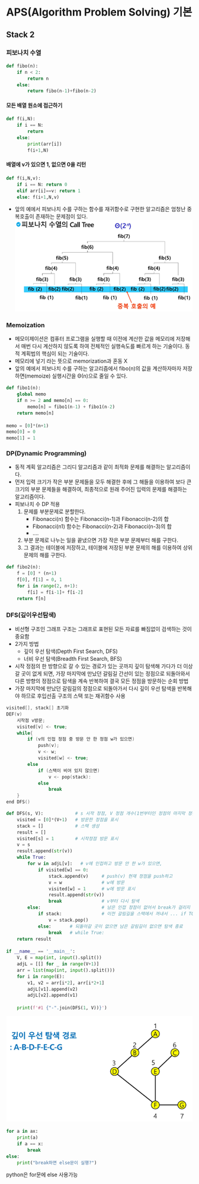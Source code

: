﻿# APS(Algorithm Problem Solving) 기본

## Stack 2

### 피보나치 수열

```py
def fibo(n):
    if n < 2:
        return n
    else:
        return fibo(n-1)+fibo(n-2)
```

#### 모든 배열 원소에 접근하기

```py
def f(i,N):
    if i == N:
        return
    else:
        print(arr[i])
        f(i+1,N)
```

#### 배열에 v가 있으면 1, 없으면 0을 리턴

```py
def f(i,N,v):
    if i == N: return 0
    elif arr[i]==v: return 1
    else: f(i+1,N,v)
```

- 앞의 예에서 피보나치 수를 구하는 함수를 재귀함수로 구현한 알고리즘은 엄청난 중복호출이 존재하는 문제점이 있다.
  ![alt text](image-2.png)

### Memoization

- 메모이제이션은 컴퓨터 프로그램을 실행할 때 이전에 계산한 값을 메모리에 저장해서 매번 다시 계산하지 않도록 하여 전체적인 실행속도를 빠르게 하는 기술이다. 동적 계획법의 핵심이 되는 기술이다.
- 메모리에 넣기 라는 뜻으로 memorization과 혼동 X
- 앞의 예에서 피보나치 수를 구하는 알고리즘에서 fibo(n)의 값을 계산하자마자 저장하면(memoize) 실행시간을 Θ(n)으로 줄일 수 있다.

```py
def fibo1(n):
    global memo
    if n >= 2 and memo[n] == 0:
        memo[n] = fibo1(n-1) + fibo1(n-2)
    return memo[n]

memo = [0]*(n+1)
memo[0] = 0
memo[1] = 1
```

### DP(Dynamic Programming)

- 동적 계획 알고리즘은 그리디 알고리즘과 같이 최적화 문제를 해결하는 알고리즘이다.
- 먼저 입력 크기가 작은 부분 문제들을 모두 해결한 후에 그 해들을 이용하여 보다 큰 크기의 부분 문제들을 해결하여, 최종적으로 원래 주어진 입력의 문제를 해결하는 알고리즘이다.
- 피보나치 수 DP 적용
  1. 문제를 부분문제로 분할한다.
     - Fibonacci(n) 함수는 Fibonacci(n-1)과 Fibonacci(n-2)의 합
     - Fibonacci(n1) 함수는 Fibonacci(n-2)과 Fibonacci(n-3)의 합
     - ....
  2. 부분 문제로 나누는 일을 끝냈으면 가장 작은 부분 문제부터 해를 구한다.
  3. 그 결과는 테이블에 저장하고, 테이블에 저장된 부분 문제의 해를 이용하여 상위 문제의 해를 구한다.

```py
def fibo2(n):
    f = [0] * (n+1)
    f[0], f[1] = 0, 1
    for i in range(2, n+1):
        f[i] = f[i-1]+ f[i-2]
    return f[n]
```

### DFS(깊이우선탐색)

- 비선형 구조인 그래프 구조는 그래프로 표현된 모든 자료를 빠짐없이 검색하는 것이 중요함
- 2가지 방법
  - 깊이 우선 탐색(Depth First Search, DFS)
  - 너비 우선 탐색(Breadth First Search, BFS)
- 시작 정점의 한 방향으로 갈 수 있는 경로가 있는 곳까지 깊이 탐색해 가다가 더 이상 갈 곳이 없게 되면, 가장 마지막에 만났던 갈림길 간선이 있는 정점으로 되돌아와서 다른 방향의 정점으로 탐색을 계속 반복하여 결국 모든 정점을 방문하는 순회 방법
- 가장 마지막에 만났던 갈림길의 정점으로 되돌아가서 다시 깊이 우선 탐색을 반복해야 하므로 후입선출 구조의 스택 또는 재귀함수 사용

```c++
visited[], stack[] 초기화
DEF(v)
    시작점 v방문;
    visited[v] <- true;
    while{
        if (v의 인접 정점 중 방문 안 한 정점 w가 있으면)
            push(v);
            v <- w;
            visited[w] <- true;
        else
            if (스택이 비어 있지 않으면)
                v <- pop(stack):
            else
                break
    }
end DFS()
```

```py
def DFS(s, V):            # s 시작 정점, V 정점 개수(1번부터인 정점의 마지막 정점)
    visited = [0]*(V+1)   # 방문한 정점을 표시
    stack = []            # 스택 생성
    result = []
    visited[s] = 1        # 시작정점 방문 표시
    v = s
    result.append(str(v))
    while True:
        for w in adjL[v]:   # v에 인접하고 방문 안 한 w가 있으면,
            if visited[w] == 0:
                stack.append(v)     # push(v) 현재 정점을 push하고
                v = w               # w에 방문
                visited[w] = 1      # w에 방문 표시
                result.append(str(v))
                break               # v부터 다시 탐색
        else:                       # 남은 인접 정점이 없어서 break가 걸리지 않은 경우
            if stack:               # 이전 갈림길을 스택에서 꺼내서 ... if TOP > -1
                v = stack.pop()
            else:       # 되돌아갈 곳이 없으면 남은 갈림길이 없으면 탐색 종료
                break   # while True:
    return result

if __name__ == '__main__':
    V, E = map(int, input().split())
    adjL = [[] for _ in range(V+1)]
    arr = list(map(int, input().split()))
    for i in range(E):
        v1, v2 = arr[i*2], arr[i*2+1]
        adjL[v1].append(v2)
        adjL[v2].append(v1)

    print(f'#1 {"-".join(DFS(1, V))}')
```

![alt text](image-3.png)

```py
for a in ax:
    print(a)
    if a == x:
        break
else:
    print("break하면 else문이 실행?")
```

python은 for문에 else 사용가능
